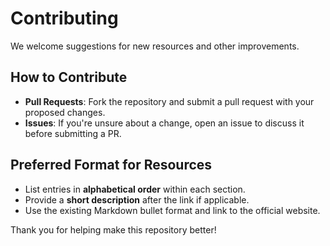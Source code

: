 # Contributing

We welcome suggestions for new resources and other improvements.

## How to Contribute

- **Pull Requests**: Fork the repository and submit a pull request with your proposed changes.
- **Issues**: If you're unsure about a change, open an issue to discuss it before submitting a PR.

## Preferred Format for Resources

- List entries in **alphabetical order** within each section.
- Provide a **short description** after the link if applicable.
- Use the existing Markdown bullet format and link to the official website.

Thank you for helping make this repository better!
